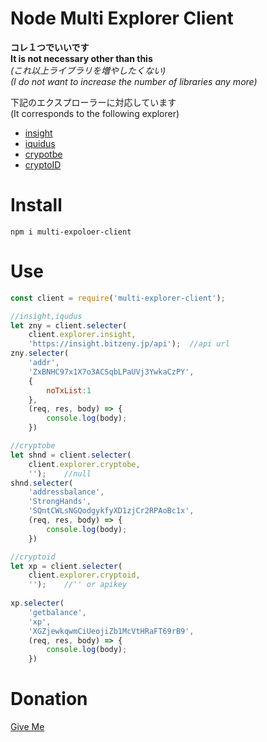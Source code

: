 # Node Multi Explorer Client

**コレ１つでいいです**  
**It is not necessary other than this**  
_(これ以上ライブラリを増やしたくない)_  
_(I do not want to increase the number of libraries any more)_

下記のエクスプローラーに対応しています  
(It corresponds to the following explorer)

- [insight](https://github.com/bitpay/insight-api)
- [iquidus](https://github.com/iquidus/explorer)
- [crypotbe](https://cryptobe.com/q)
- [cryptoID](https://chainz.cryptoid.info/api.dws)

# Install

```console
npm i multi-expoloer-client
```

# Use

```javascript
const client = require('multi-explorer-client');

//insight,iqudus
let zny = client.selecter(
    client.explorer.insight,
    'https://insight.bitzeny.jp/api');  //api url
zny.selecter(
    'addr',
    'ZxBNHC97x1X7o3ACSqbLPaUVj3YwkaCzPY',
    {
        noTxList:1
    },
    (req, res, body) => {
        console.log(body);
    })

//cryptobe
let shnd = client.selecter(
    client.explorer.cryptobe,
    '');    //null
shnd.selecter(
    'addressbalance',
    'StrongHands',
    'SQntCWLsNGQodgykfyXD1zjCr2RPAoBc1x',
    (req, res, body) => {
        console.log(body);
    })

//cryptoid
let xp = client.selecter(
    client.explorer.cryptoid,
    '');    //'' or apikey
    
xp.selecter(
    'getbalance',
    'xp',
    'XGZjewkqwmCiUeojiZb1McVtHRaFT69rB9',
    (req, res, body) => {
        console.log(body);
    })
```

# Donation

[Give Me](https://donation.zinntikumugai.com/)
